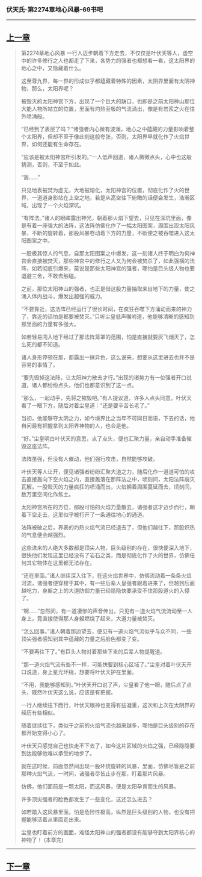 ### 伏天氏-第2274章地心风暴-69书吧

--------
[上一章](./d17ac5b4e4eb6d324ac0e144b2734974.md)
--------


>
>
>
>第2274章地心风暴
>一行人迈步朝着下方走去，不仅仅是叶伏天等人，虚空中的许多修行之人也都走了下来，各势力的强者也都想看一看，这太阳界的地心之中，又隐藏着什么。
>
>这至尊九界，每一界的形成似乎都蕴藏着特殊的因素，太阴界里面有太阴神物，那么，太阳界呢？
>
>被毁灭的太阳神宫下方，出现了一个巨大的缺口，也即是之前太阳神山那位大能人物所站立的位置，里面有灼热至极的气流涌出，像是有岩浆之火在往外喷涌般。
>
>“已经到了表层了吗？”诸强者内心微有波澜，地心之中蕴藏的力量影响着整个太阳界，但却不至于像此刻这般夸张，否则，太阳界早就化作了火焰世界，如何还能有生命存在。
>
>“应该是被太阳神宫所引发的。”一人低声回道，诸人微微点头，心中也这般猜测，否则，不至于如此。
>
>“轰……”
>
>只见地表被焚为虚无，大地被熔化，太阳神宫的位置，彻底化作了火的世界，一道道身影站在上空之地，若是从高空往下俯瞰的话便会发生，浩瀚区域，出现了一个火焰深坑。
>
>“有阵法。”诸人的眼眸露出神光，朝着那火焰下望去，只见在深坑里面，像是有着一座强大的法阵，这法阵仿佛化作了一幅太阳图案，周围出现太阳风暴，不断的旋转着，那股风暴卷动着下方的力量，不断使之被吞噬进入这太阳图案之中。
>
>一股极其惊人的气息，自那太阳图案之中爆发，这一刻诸人终于明白为何神宫会直接被焚灭，那些神宫中的修行之人又为何会被焚杀了，如此强横的法阵，如若彻底引爆来，莫说是那些太阳神宫的强者，哪怕是巨头级人物也要退避三舍，不敢去触碰。
>
>之前，那位太阳神山的强者，也正是借这股力量抽取来自地下的力量，使之涌入体内战斗，爆发出超强的威力。
>
>“不要靠近，这法阵已经运行了很长时间，在疯狂吞噬下方涌动而来的神力了，靠近的话怕是都要被焚灭。”只听尘皇低声嘱咐道，他能够清晰的感知到那里面的力量有多强大。
>
>如若轻易闯入地下经过了那法阵笼罩的范围，怕是直接就要灰飞烟灭了，怎么死的都不知道。
>
>诸人身形停顿在那，都露出一抹异色，这么说来，想要从这里进去也并不是容易的事情了。
>
>“要先毁掉这法阵，让太阳神力散去才行。”出现的诸势力有一位强者开口说道，诸人都纷纷点头，他们也都意识到了这一点。
>
>“那么，一起动手，先将之摧毁吧。”有人提议道，许多人点头同意，叶伏天看了一眼下方，随后对着尘皇道：“还是要辛苦长老了。”
>
>当初，他能够夺太阴之力，如今境界比之当年不可同日而语，下去的话，他自问最有把握拿到太阳界神物的人，也会是他。
>
>“好。”尘皇明白叶伏天的意思，点了点头，便也汇聚力量，亲自动手准备摧毁这座法阵。
>
>法阵虽强，但没有人催动，他们强行攻击，自然能够攻破。
>
>叶伏天等人让开，便见诸强者纷纷汇聚大道之力，随后化作一道道可怕的攻击直接轰向下空火焰之内，直接轰落在那阵法之中，顷刻间，太阳法阵崩灭瓦解，一股毁灭的力量疯狂的喷涌而出，火焰朝着周围蔓延而去，顷刻间，数万里空间化作焦土。
>
>太阳神宫所在的方位，那股可怕的火焰力量散去，诸强者这才迈步而行，朝着下空走去，这里似乎被打开了一条通往地心的通道。
>
>法阵被破之后，界表的灼热火焰气流已经退去了，但他们越往下，那股炽热的气息便会越强烈。
>
>这些进来的人绝大多数都是顶尖人物，巨头级别的存在，很快便深入地下，很快他们发现这里已经没有了岩石之类，而是彻底化作了火的世界，仿佛任何其它物体在这里都无法存在。
>
>“还在里面。”诸人继续深入往下，在这火焰世界中，仿佛流动着一条条火焰河流，诸强者便穿梭于其中，有一些后辈人皇强者跟着进来了，但越到后面越吃力，身躯之上的大道防御力量已经隐隐快要承受不住那股道火的入侵了。
>
>“啊……”忽然间，有一道凄惨的声音传出，只见有一道火焰气流流动至一人身上，竟直接使得那人身躯燃烧了起来，大道力量被焚灭。
>
>“怎么回事。”诸人朝着那边望去，便见有一道火焰气流似乎与众不同，一些顶尖强者感知到其中蕴藏的力量之后脸色都变了变。
>
>“不要再往下了。”有巨头人物对着那些下来的后辈人物提醒道。
>
>“那一道火焰气流有些不一样，可能快要到核心区域了。”尘皇对着叶伏天开口说道，身上星光环绕，想要将叶伏天护在里面。
>
>“不用，我能够感知到。”叶伏天开口说了声，尘皇看了他一眼，随后点了点头，既然叶伏天这么说，应该是有把握。
>
>一行人继续往下而行，叶伏天眼神也变得有些凝重，这次和上次在太阴界的经历有些相似。
>
>随着继续往下，类似于之前的火焰气流也越来越多，哪怕是巨头级别的存在都开始变得小心了。
>
>叶伏天只感觉自己也快走不下去了，如今这片区域的火焰之强，已经隐隐要到达能够他难以承受的地步了。
>
>就在这时候，前面忽然间出现一股环绕旋转的风暴，里面，仿佛尽皆是之前那种火焰气流，一时间，诸强者尽皆止步在那，盯着那片风暴。
>
>仿佛，他们面前是一颗太阳，而这风暴，便是太阳孕育而生的风暴。
>
>许多顶尖强者的脸色都发生了一些变化，这还怎么进去？
>
>如若踏入这风暴里面，怕是危险性极高，纵然是巨头级别的人物，也没有把握能够活着从里面走出来。
>
>尘皇也盯着前方的画面，难怪太阳神山的强者都没有能够夺到太阳界核心的神物了！
>(本章完)
>
>

--------
[下一章](./c02cac189b7c9925d4933f4a2fd249a0.md)
--------

